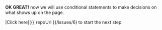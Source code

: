**OK GREAT!** now we will use conditional statements to make decisions on what shows up on the page.

[Click here]({{ repoUrl }}/issues/6) to start the next step.